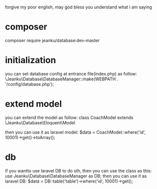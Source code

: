 forgive my poor english, may god bless you understand what i am saying

# composer
 composer require jeanku/database:dev-master

# initialization
you can set database config at entrance file(index.php) as follow:
\Jeanku\Database\DatabaseManager::make(WEBPATH . '/config/database.php');

# extend model
you can extend the model as follow:
 class CoachModel extends \Jeanku\Database\Eloquent\Model

then you can use it as laravel model:
 $data = CoachModel::where('id', 10001)->get()->toArray();

# db
if you wantto use laravel DB to do sth, then you can use the class as this:
 use Jeanku\Database\DatabaseManager as DB;
then you can use it as laravel DB:
 $data = DB::table('table')->where('id', 10001)->get();
 
	


 
